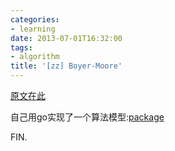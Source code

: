 ```yaml
---
categories:
- learning
date: 2013-07-01T16:32:00
tags:
- algorithm
title: '[zz] Boyer-Moore'
---
```


[原文在此](http://www.ruanyifeng.com/blog/2013/05/boyer-moore_string_search_algorithm.html)

自己用go实现了一个算法模型:[package](https://github.com/tw4452852/alg/tree/master/boyermoore)

FIN.
